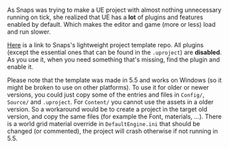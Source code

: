 As Snaps was trying to make a UE project with almost nothing unnecessary running on tick, she realized that UE has a **lot** of plugins and features enabled by default. Which makes the editor and game (more or less) load and run slower.

[Here](https://github.com/daftsoftware/StarterProject) is a link to Snaps's lightweight project template repo. All plugins (except the essential ones that can be found in the `.uproject`) are **disabled**. As you use it, when you need something that's missing, find the plugin and enable it.

Please note that the template was made in 5.5 and works on Windows (so it might be broken to use on other platforms).
To use it for older or newer versions, you could just copy some of the entries and files in `Config/`, `Source/` and `.uproject`. 
For `Content/` you cannot use the assets in a older version. So a workaround would be to create a project in the target old version, and copy the same files (for example the Font, materials, ...). There is a world grid material override in `DefaultEngine.ini` that should be changed (or commented), the project will crash otherwise if not running in 5.5.

